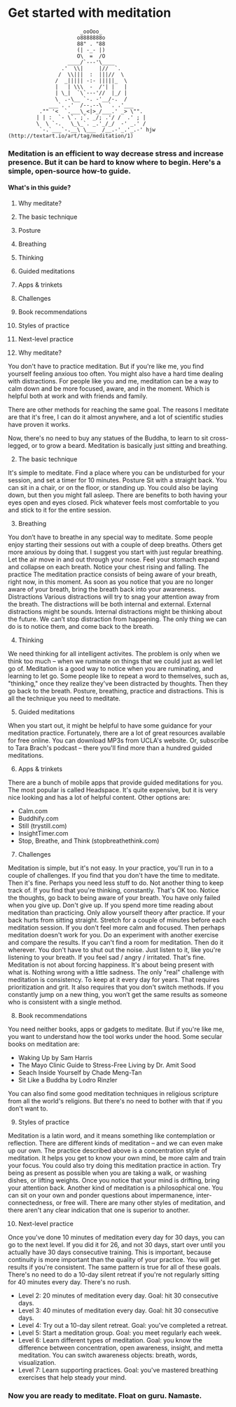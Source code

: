 # Get started with meditation

                           _ooOoo_
                          o8888888o
                          88" . "88
                          (| -_- |)
                          O\  =  /O
                       ____/`---'\____
                     .'  \\|     |//  `.
                    /  \\|||  :  |||//  \
                   /  _||||| -:- |||||_  \
                   |   | \\\  -  /'| |   |
                   | \_|  `\`---'//  |_/ |
                   \  .-\__ `-. -'__/-.  /
                 ___`. .'  /--.--\  `. .'___
              ."" '<  `.___\_<|>_/___.' _> \"".
             | | :  `- \`. ;`. _/; .'/ /  .' ; |
             \  \ `-.   \_\_`. _.'_/_/  -' _.' /
              `-.`___`-.__\ \___  /__.-'_.'_.-' hjw (http://textart.io/art/tag/meditation/1)

### Meditation is an efficient to way decrease stress and increase presence. But it can be hard to know where to begin. Here's a simple, open-source how-to guide.

#### What's in this guide?
1. Why meditate?
2. The basic technique
3. Posture
4. Breathing
5. Thinking
6. Guided meditations
7. Apps & trinkets
8. Challenges
9. Book recommendations
10. Styles of practice
11. Next-level practice


1. Why meditate?

You don't have to practice meditation. But if you're like me, you find yourself feeling anxious too often. You might also have a hard time dealing with distractions. For people like you and me, meditation can be a way to calm down and be more focused, aware, and in the moment. Which is helpful both at work and with friends and family.

There are other methods for reaching the same goal. The reasons I meditate are that it's free, I can do it almost anywhere, and a lot of scientific studies have proven it works.

Now, there's no need to buy any statues of the Buddha, to learn to sit cross-legged, or to grow a beard. Meditation is basically just sitting and breathing.

2. The basic technique

It's simple to meditate. Find a place where you can be undisturbed for your session, and set a timer for 10 minutes. Posture Sit with a straight back. You can sit in a chair, or on the floor, or standing up. You could also be laying down, but then you might fall asleep. There are benefits to both having your eyes open and eyes closed. Pick whatever feels most comfortable to you and stick to it for the entire session.

3. Breathing

You don’t have to breathe in any special way to meditate. Some people enjoy starting their sessions out with a couple of deep breaths. Others get more anxious by doing that. I suggest you start with just regular breathing. Let the air move in and out through your nose. Feel your stomach expand and collapse on each breath. Notice your chest rising and falling. The practice The meditation practice consists of being aware of your breath, right now, in this moment. As soon as you notice that you are no longer aware of your breath, bring the breath back into your awareness. Distractions Various distractions will try to snag your attention away from the breath. The distractions will be both internal and external. External distractions might be sounds. Internal distractions might be thinking about the future. We can’t stop distraction from happening. The only thing we can do is to notice them, and come back to the breath.

4. Thinking

We need thinking for all intelligent activites. The problem is only when we think too much – when we ruminate on things that we could just as well let go of. Meditation is a good way to notice when you are ruminating, and learning to let go. Some people like to repeat a word to themselves, such as, "thinking," once they realize they've been distracted by thoughts. Then they go back to the breath. Posture, breathing, practice and distractions. This is all the technique you need to meditate.

5. Guided meditations

When you start out, it might be helpful to have some guidance for your meditation practice. Fortunately, there are a lot of great resources available for free online. You can download MP3s from UCLA's website. Or, subscribe to Tara Brach's podcast – there you'll find more than a hundred guided meditations.

6. Apps & trinkets

There are a bunch of mobile apps that provide guided meditations for you. The most popular is called Headspace. It's quite expensive, but it is very nice looking and has a lot of helpful content. Other options are:

- Calm.com
- Buddhify.com
- Still (trystill.com)
- InsightTimer.com
- Stop, Breathe, and Think (stopbreathethink.com)

7. Challenges

Meditation is simple, but it's not easy. In your practice, you'll run in to a couple of challenges. If you find that you don't have the time to meditate. Then it's fine. Perhaps you need less stuff to do. Not another thing to keep track of. If you find that you're thinking, constantly. That's OK too. Notice the thoughts, go back to being aware of your breath. You have only failed when you give up. Don't give up. If you spend more time reading about meditation than practicing. Only allow yourself theory after practice. If your back hurts from sitting straight. Stretch for a couple of minutes before each meditation session. If you don't feel more calm and focused. Then perhaps meditation doesn't work for you. Do an experiment with another exercise and compare the results. If you can't find a room for meditation. Then do it wherever. You don't have to shut out the noise. Just listen to it, like you're listening to your breath. If you feel sad / angry / irritated. That's fine. Meditation is not about forcing happiness. It's about being present with what is. Nothing wrong with a little sadness. The only "real" challenge with meditation is consistency. To keep at it every day for years. That requires prioritization and grit. It also requires that you don't switch methods. If you constantly jump on a new thing, you won’t get the same results as someone who is consistent with a single method.

8. Book recommendations

You need neither books, apps or gadgets to meditate. But if you're like me, you want to understand how the tool works under the hood. Some secular books on meditation are:

- Waking Up by Sam Harris
- The Mayo Clinic Guide to Stress-Free Living by Dr. Amit Sood
- Seach Inside Yourself by Chade Meng-Tan
- Sit Like a Buddha by Lodro Rinzler

You can also find some good meditation techniques in religious scripture from all the world's religions. But there's no need to bother with that if you don't want to.

9. Styles of practice

Meditation is a latin word, and it means something like contemplation or reflection. There are different kinds of meditation – and we can even make up our own. The practice described above is a concentration style of meditation. It helps you get to know your own mind, be more calm and train your focus. You could also try doing this meditation practice in action. Try being as present as possible when you are taking a walk, or washing dishes, or lifting weights. Once you notice that your mind is drifting, bring your attention back. Another kind of meditation is a philosophical one. You can sit on your own and ponder questions about impermanence, inter-connectedness, or free will. There are many other styles of meditation, and there aren't any clear indication that one is superior to another.

10. Next-level practice

Once you've done 10 minutes of meditation every day for 30 days, you can go to the next level. If you did it for 26, and not 30 days, start over until you actually have 30 days consecutive training. This is important, because continuity is more important than the quality of your practice. You will get results if you're consistent. The same pattern is true for all of these goals. There's no need to do a 10-day silent retreat if you're not regularly sitting for 40 minutes every day. There's no rush.

- Level 2: 20 minutes of meditation every day. Goal: hit 30 consecutive days.
- Level 3: 40 minutes of meditation every day. Goal: hit 30 consecutive days.
- Level 4: Try out a 10-day silent retreat. Goal: you've completed a retreat.
- Level 5: Start a meditation group. Goal: you meet regularly each week.
- Level 6: Learn different types of meditation. Goal: you know the difference between concentration, open awareness, insight, and metta meditation. You can switch awareness objects: breath, words, visualization.
- Level 7: Learn supporting practices. Goal: you've mastered breathing exercises that help steady your mind.

### Now you are ready to meditate. Float on guru. Namaste.
